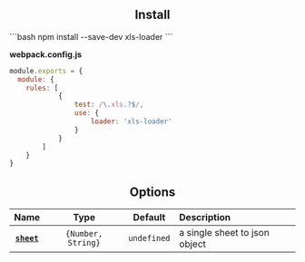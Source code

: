 <h2 align="center">Install</h2>
```bash
npm install --save-dev xls-loader
```

**webpack.config.js**
```js
module.exports = {
  module: {
    rules: [
            {
                test: /\.xls.?$/,
                use: {
                    loader: 'xls-loader'
                }
            }
        ]
    }
}
```

<h2 align="center">Options</h2>

|Name|Type|Default|Description|
|:--:|:--:|:-----:|:----------|
|**[`sheet`](#sheet)**|`{Number, String}`|`undefined`|a single sheet to json object|
